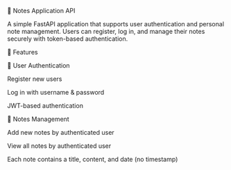 📓 Notes Application API

A simple FastAPI application that supports user authentication and personal note management.
Users can register, log in, and manage their notes securely with token-based authentication.

🚀 Features

🔐 User Authentication

Register new users

Log in with username & password

JWT-based authentication

📝 Notes Management

Add new notes by authenticated user

View all notes by authenticated user

Each note contains a title, content, and date (no timestamp)